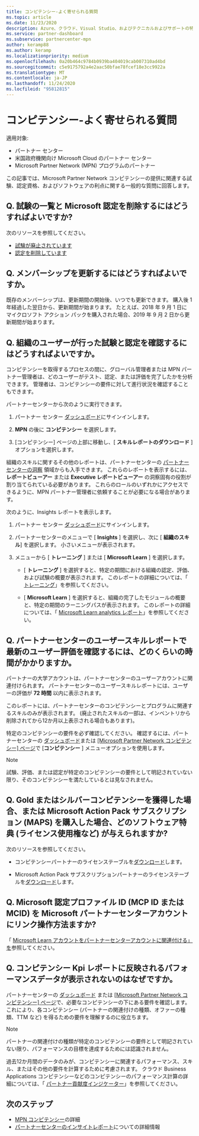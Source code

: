 ```yaml
---
title: コンピテンシー-よく寄せられる質問
ms.topic: article
ms.date: 11/23/2020
description: Azure、クラウド、Visual Studio、およびテクニカルおよびサポートの特典の Microsoft Partner Network gold とシルバーコンピテンシーの利用、有効期限、更新、ライセンス認証に関する質問への回答
ms.service: partner-dashboard
ms.subservice: partnercenter-mpn
author: keramp88
ms.author: keramp
ms.localizationpriority: medium
ms.openlocfilehash: 0a20b464c9784b0939ba404019cab007310ad4bd
ms.sourcegitcommit: c5e9175792a4e2aac50bfae78fcef18e3cc9922a
ms.translationtype: MT
ms.contentlocale: ja-JP
ms.lasthandoff: 11/24/2020
ms.locfileid: "95812815"
---
```

# <a name="competencies---frequently-asked-questions"></a>コンピテンシー-よく寄せられる質問

適用対象:

- パートナー センター
- 米国政府機関向け Microsoft Cloud のパートナー センター
- Microsoft Partner Network (MPN) プログラムのパートナー

この記事では、Microsoft Partner Network コンピテンシーの提供に関連する試験、認定資格、およびソフトウェアの利点に関する一般的な質問に回答します。

## <a name="q-where-can-i-find-the-list-of-exams-and-microsoft-certifications-being-retired"></a>Q. 試験の一覧と Microsoft 認定を削除するにはどうすればよいですか?

次のリソースを参照してください。

- [試験が廃止されています](/learn/certifications/retired-certification-exams)
- [認定を削除しています](/learn/certifications/retired-certifications)

## <a name="q-when-can-i-renew-my-membership"></a>Q. メンバーシップを更新するにはどうすればよいですか。

既存のメンバーシップは、更新期間の開始後、いつでも更新できます。 購入後 1 年経過した翌日から、更新期間が始まります。 たとえば、2018 年 9 月 1 日に マイクロソフト アクション パックを購入された場合、2019 年 9 月 2 日から更新期間が始まります。

## <a name="q-how-can-i-verify-the-exams-and-certifications-taken-by-my-organizations-users"></a>Q. 組織のユーザーが行った試験と認定を確認するにはどうすればよいですか。

コンピテンシーを取得するプロセスの間に、グローバル管理者または MPN パートナー管理者は、どのユーザーがテスト、認定、または評価を完了したかを分析できます。 管理者は、コンピテンシーの要件に対して進行状況を確認することもできます。

パートナーセンターから次のように実行できます。

1. パートナー センター [ダッシュボード](https://partner.microsoft.com/dashboard)にサインインします。

1. **MPN** の後に **コンピテンシー** を選択します。

1. [コンピテンシー] ページの上部に移動し、[ **スキルレポートのダウンロード** ] オプションを選択します。

組織のスキルに関するその他のレポートは、パートナーセンターの [パートナーセンターの洞察](partner-center-insights.md) 領域からも入手できます。 これらのレポートを表示するには、 **レポートビューアー** または **Executive レポートビューアー** の洞察固有の役割が割り当てられている必要があります。 これらのロールのいずれかにアクセスできるように、MPN パートナー管理者に依頼することが必要になる場合があります。

次のように、Insights レポートを表示します。

1. パートナー センター [ダッシュボード](https://partner.microsoft.com/dashboard)にサインインします。

1. パートナーセンターのメニューで [ **Insights** ] を選択し、次に [ **組織のスキル**] を選択します。 小さいメニューが表示されます。

1. メニューから [ **トレーニング** ] または [ **Microsoft Learn** ] を選択します。

   - [ **トレーニング** ] を選択すると、特定の期間における組織の認定、評価、および試験の概要が表示されます。 このレポートの詳細については、「 [トレーニング](pci-training-dashboard.md)」を参照してください。

   - [ **Microsoft Learn** ] を選択すると、組織の完了したモジュールの概要と、特定の期間のラーニングパスが表示されます。 このレポートの詳細については、「 [Microsoft Learn analytics レポート](ms-learn-analytics.md)」を参照してください。

## <a name="q-how-long-does-it-take-to-see-the-latest-user-assessments-in-the-partner-center-user-skills-report"></a>Q. パートナーセンターのユーザースキルレポートで最新のユーザー評価を確認するには、どのくらいの時間がかかりますか。

パートナーの大学アカウントは、パートナーセンターのユーザーアカウントに関連付けられます。 パートナーセンターのユーザースキルレポートには、ユーザーの評価が **72 時間** 以内に表示されます。

このレポートには、パートナーセンターのコンピテンシーとプログラムに関連するスキルのみが表示されます。 (廃止されたスキルの一部は、インベントリから削除されてから12か月以上表示される場合もあります)。

特定のコンピテンシーの要件を必ず確認してください。 確認するには、パートナーセンターの [ダッシュボード](https://partner.microsoft.com/dashboard)または [ [Microsoft Partner Network コンピテンシー] ページ](https://partner.microsoft.com/membership/competencies)で [**コンピテンシー** ] メニューオプションを使用します。

> [!NOTE]
> 試験、評価、または認定が特定のコンピテンシーの要件として明記されていない限り、そのコンピテンシーを満たしているとは見なされません。

## <a name="q-what-are-the-software-benefits-such-as-license-use-rights-that-i-am-entitled-to-when-i-achieve-a-gold-or-silver-competency-or-buy-a-microsoft-action-pack-subscription-maps"></a>Q. Gold またはシルバーコンピテンシーを獲得した場合、または Microsoft Action Pack サブスクリプション (MAPS) を購入した場合、どのソフトウェア特典 (ライセンス使用権など) が与えられますか?

次のリソースを参照してください。

- コンピテンシーパートナーのライセンステーブルを[ダウンロード](https://assetsprod.microsoft.com/mpn-maps-software-iur-competency-license-table.docx)します。

- Microsoft Action Pack サブスクリプションパートナーのライセンステーブルを[ダウンロード](https://assetsprod.microsoft.com/en-us/microsoft-action-pack-license-table.pdf)します。

## <a name="q-how-do-i-link-a-microsoft-certification-profile-id-mcp-id-or-mcid-to-my-microsoft-partner-center-account"></a>Q. Microsoft 認定プロファイル ID (MCP ID または MCID) を Microsoft パートナーセンターアカウントにリンク操作方法ますか?

「 [Microsoft Learn アカウントをパートナーセンターアカウントに関連付ける」を](ms-learn-associate.md)参照してください。

## <a name="q-why-cant-i-see-the-performance-data-reflected-under-the-competencies-kpis-report"></a>Q. コンピテンシー Kpi レポートに反映されるパフォーマンスデータが表示されないのはなぜですか。

パートナーセンターの [ダッシュボード](https://partner.microsoft.com/dashboard) または [ [Microsoft Partner Network コンピテンシー] ページ](https://partner.microsoft.com/membership/competencies)で、必要なコンピテンシーの下にある要件を確認します。 これにより、各コンピテンシー (パートナーの関連付けの種類、オファーの種類、TTM など) を得るための要件を理解するのに役立ちます。

> [!NOTE]
> パートナーの関連付けの種類が特定のコンピテンシーの要件として明記されていない限り、パフォーマンスの目標を達成するためには認識されません。
>
> 過去12か月間のデータのみが、コンピテンシーに関連するパフォーマンス、スキル、またはその他の要件を計算するために考慮されます。 クラウド Business Applications コンピテンシーなどのコンピテンシーのパフォーマンス計算の詳細については、「 [パートナー貢献度インジケーター](partner-contribution-indicators.md)」を参照してください。

## <a name="next-steps"></a>次のステップ

- [MPN コンピテンシー](learn-about-competencies.md)の詳細
- [パートナーセンターのインサイトレポート](partner-center-insights.md)についての詳細情報
